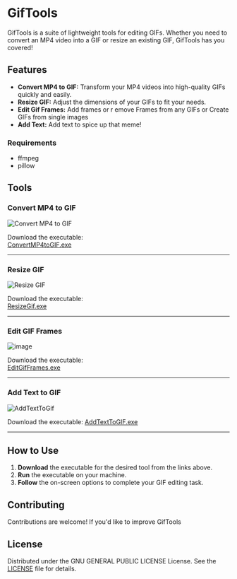 # GifTools

GifTools is a suite of lightweight tools for editing GIFs. Whether you need to convert an MP4 video into a GIF or resize an existing GIF, GifTools has you covered!

## Features

- **Convert MP4 to GIF:** Transform your MP4 videos into high-quality GIFs quickly and easily.
- **Resize GIF:** Adjust the dimensions of your GIFs to fit your needs.
- **Edit Gif Frames:** Add frames or r emove Frames from any GIFs or Create GIFs from single images
- **Add Text:** Add text to spice up that meme!

### Requirements

- ffmpeg
- pillow

## Tools

### Convert MP4 to GIF

![Convert MP4 to GIF](https://github.com/user-attachments/assets/71a51a89-cfcd-4efa-8d33-a7b8de91bd1d)

Download the executable:  
[ConvertMP4toGIF.exe](https://github.com/Kavex/GifTools/releases/download/ConvertMP4toGIF/ConvertMP4toGIF.exe)

---

### Resize GIF

![Resize GIF](https://github.com/user-attachments/assets/a771da36-dc46-4274-aaaf-ae6fad65af01)

Download the executable:  
[ResizeGif.exe](https://github.com/Kavex/GifTools/releases/download/ResizeGif/ResizeGif.exe)

---

### Edit GIF Frames

![image](https://github.com/user-attachments/assets/a8c77480-47db-46b0-a73b-ca7594a8fff8)

Download the executable:  
[EditGifFrames.exe](https://github.com/Kavex/GifTools/releases/download/EditGifFrames/EditGifFrames.exe)

---

### Add Text to GIF

![AddTextToGif](https://github.com/user-attachments/assets/1ed5e095-e5fd-40cc-b78a-244d826ad9d5)

Download the executable:
[AddTextToGIF.exe](https://github.com/Kavex/GifTools/releases/download/AddTextToGif/AddTextToGif.exe)

---


## How to Use

1. **Download** the executable for the desired tool from the links above.
2. **Run** the executable on your machine.
3. **Follow** the on-screen options to complete your GIF editing task.

## Contributing

Contributions are welcome! If you'd like to improve GifTools

## License

Distributed under the GNU GENERAL PUBLIC LICENSE License. See the [LICENSE](LICENSE) file for details.
